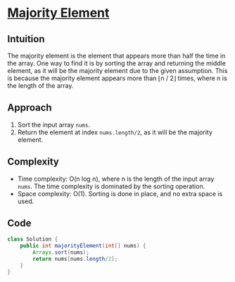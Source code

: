 # [Majority Element](https://leetcode.com/problems/majority-element/?envType=daily-question&envId=2024-02-12)

## Intuition
The majority element is the element that appears more than half the time in the array. One way to find it is by sorting the array and returning the middle element, as it will be the majority element due to the given assumption. This is because the majority element appears more than ⌊n / 2⌋ times, where n is the length of the array.

## Approach
1. Sort the input array `nums`.
2. Return the element at index `nums.length/2`, as it will be the majority element.

## Complexity
- Time complexity: O(n log n), where n is the length of the input array `nums`. The time complexity is dominated by the sorting operation.
- Space complexity: O(1). Sorting is done in place, and no extra space is used.

## Code
```java
class Solution {
    public int majorityElement(int[] nums) {
        Arrays.sort(nums);
        return nums[nums.length/2];
    }
}
